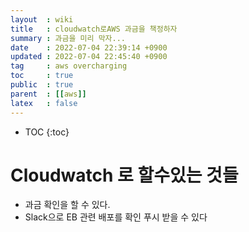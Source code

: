 ```yaml
---
layout  : wiki
title   : cloudwatch로AWS 과금을 책정하자 
summary : 과금을 미리 막자... 
date    : 2022-07-04 22:39:14 +0900
updated : 2022-07-04 22:45:40 +0900
tag     : aws overcharging 
toc     : true
public  : true
parent  : [[aws]] 
latex   : false
---
```

* TOC
{:toc}

# Cloudwatch 로 할수있는 것들
* 과금 확인을 할 수 있다.
* Slack으로 EB 관련 배포를 확인 푸시 받을 수 있다
